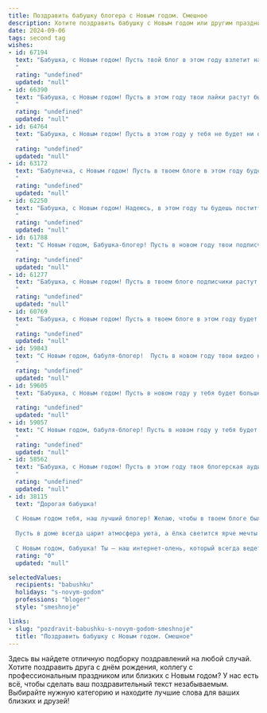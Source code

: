 ```yaml
---
title: Поздравить бабушку блогера с Новым годом. Смешное
description: Хотите поздравить бабушку с Новым годом или другим праздником? Наш ИИ создаст незабываемое поздравление, а вы обязательно выделитесь среди других.  
date: 2024-09-06
tags: second tag
wishes:
- id: 67194
  text: "Бабушка, с Новым годом! Пусть твой блог в этом году взлетит на вершину популярности, а подписчики будут сыпать лайками, как Дед Мороз подарками! 🎄🎁🎉
  "
  rating: "undefined"
  updated: "null"
- id: 66390
  text: "Бабушка, с Новым годом! Пусть в этом году твои лайки растут быстрее, чем количество просмотров на твоем канале про \"Как связать носки из старых джинсов\". 😁
  "
  rating: "undefined"
  updated: "null"
- id: 64764
  text: "Бабушка, с Новым годом! Пусть в этом году у тебя не будет ни одного подписчика, кроме нас, внуков, а сторис ты будешь снимать только с котлетами и внучатами! 🎉
  "
  rating: "undefined"
  updated: "null"
- id: 63172
  text: "Бабулечка, с Новым годом! Пусть в твоем блоге в этом году будет еще больше подписчиков, а комментарии — только позитивные! Желаю тебе креативных идей, ярких видео и, конечно же, крепкого здоровья, чтобы ты могла снимать ролики еще много-много лет! 🎉
  "
  rating: "undefined"
  updated: "null"
- id: 62250
  text: "Бабушка, с Новым годом! Надеюсь, в этом году ты будешь поститть меньше рецептов аля \"как приготовить борщ за 5 минут\" и больше видео о том, как правильно выключить компьютер 😂
  "
  rating: "undefined"
  updated: "null"
- id: 61788
  text: "С Новым годом, Бабушка-блогер! Пусть в новом году твои подписчики не перестанут тебя лайкать, а твои рецепты станут самыми вирусными в интернете! 🎉
  "
  rating: "undefined"
  updated: "null"
- id: 61277
  text: "Бабушка, с Новым годом! Пусть в твоем блоге подписчики растут как на дрожжах, а лайки сыплются как снежинки в метель! 🎄🎉🍾
  "
  rating: "undefined"
  updated: "null"
- id: 60769
  text: "Бабушка, с Новым годом! Пусть в твоем блоге в этом году будет еще больше подписчиков, а комментарии — только положительные, а еще — пусть внуки не забывают присылать тебе вкусняшки! 🎁🎉😂
  "
  rating: "undefined"
  updated: "null"
- id: 59843
  text: "С Новым годом, бабуля-блогер!  Пусть в новом году твои видео набирают миллионы просмотров, а комментарии пестрят восхищенными \"вау\" и \"лайками\"!  Желаю тебе креативных идей,  ярких эмоций  и  неиссякаемой энергии, чтобы покорять интернет-пространство! 🎉
  "
  rating: "undefined"
  updated: "null"
- id: 59605
  text: "Бабушка, с Новым годом! Пусть в новом году у тебя будет больше лайков, чем у всех блогеров вместе взятых, а подписчиков - больше, чем у твоего самого любимого котика! 😂🎉
  "
  rating: "undefined"
  updated: "null"
- id: 59057
  text: "С Новым годом, бабуля-блогер! Пусть в новом году у тебя будет больше лайков, чем морщин, а подписчиков - больше, чем пирожков на праздничном столе!
  "
  rating: "undefined"
  updated: "null"
- id: 58562
  text: "Бабушка, с Новым годом! Пусть в этом году твоя блогерская аудитория вырастет в два раза, а количество подписчиков будет не меньше, чем у блогера с говорящей фамилией \"Кулинар\"! 😅🎉
  "
  rating: "undefined"
  updated: "null"
- id: 38115
  text: "Дорогая бабушка!
  
  С Новым годом тебя, наш лучший блогер! Желаю, чтобы в твоем блоге было столько лайков, сколько снежинок за окном, чтобы подписчики редактировались, как волшебная сказка — одна редакция лучше другой! Пусть камеру ловит только лучшие моменты, а шутки выходят такой же точной, как первый снег!
  
  Пусть в доме всегда царит атмосфера уюта, а ёлка светится ярче мечты о лучшем контенте. Желаю здоровья, счастья и, чтобы к тебе в гости приходили только те, кто не крадет печенье из твоей банки с секретом!
  
  С Новым годом, бабушка! Ты — наш интернет-олень, который всегда ведет нас к новым хайпам и блестящим свершениям!"
  rating: "0"
  updated: "null"

selectedValues:
  recipients: "babushku"
  holidays: "s-novym-godom"
  professions: "bloger"
  style: "smeshnoje"

links:
- slug: "pozdravit-babushku-s-novym-godom-smeshnoje"
  title: "Поздравить бабушку с Новым годом. Смешное"
---
```


Здесь вы найдете отличную подборку поздравлений на любой случай. 
Хотите поздравить друга с днём рождения, коллегу с профессиональным праздником или близких с Новым годом? У нас есть всё, чтобы сделать ваш поздравительный текст незабываемым. Выбирайте нужную категорию и находите лучшие слова для ваших близких и друзей!
